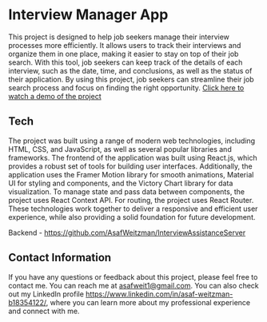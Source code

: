 # Interview Manager App

This project is designed to help job seekers manage their interview processes more efficiently. It allows users to track their interviews and organize them in one place, making it easier to stay on top of their job search. With this tool, job seekers can keep track of the details of each interview, such as the date, time, and conclusions, as well as the status of their application. By using this project, job seekers can streamline their job search process and focus on finding the right opportunity.
[Click here to watch a demo of the project](https://youtu.be/N8MlOQdm2wo)

## Tech

The project was built using a range of modern web technologies, including HTML, CSS, and JavaScript, as well as several popular libraries and frameworks. The frontend of the application was built using React.js, which provides a robust set of tools for building user interfaces. Additionally, the application uses the Framer Motion library for smooth animations, Material UI for styling and components, and the Victory Chart library for data visualization. To manage state and pass data between components, the project uses React Context API. For routing, the project uses React Router. These technologies work together to deliver a responsive and efficient user experience, while also providing a solid foundation for future development.

Backend - https://github.com/AsafWeitzman/InterviewAssistanceServer

## Contact Information

If you have any questions or feedback about this project, please feel free to contact me. You can reach me at asafweit1@gmail.com. You can also check out my LinkedIn profile https://www.linkedin.com/in/asaf-weitzman-b18354122/, where you can learn more about my professional experience and connect with me.
